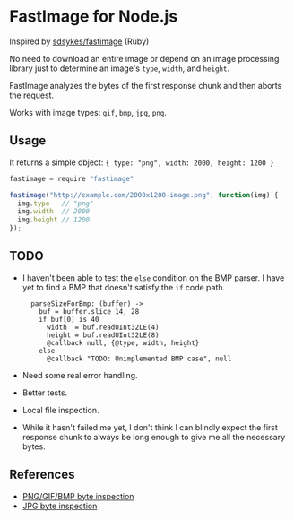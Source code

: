 # FastImage for Node.js

Inspired by [sdsykes/fastimage](https://github.com/sdsykes/fastimage) (Ruby)

No need to download an entire image or depend on an image processing library
just to determine an image's `type`, `width`, and `height`.

FastImage analyzes the bytes of the first response chunk and then aborts the
request.

Works with image types: `gif`, `bmp`, `jpg`, `png`.

## Usage

It returns a simple object: `{ type: "png", width: 2000, height: 1200 }`

~~~ javascript
fastimage = require "fastimage"

fastimage("http://example.com/2000x1200-image.png", function(img) {
  img.type   // "png"
  img.width  // 2000
  img.height // 1200
});
~~~

## TODO

* I haven't been able  to test the `else` condition on the BMP parser. I have
  yet to find a BMP that doesn't satisfy the `if` code path.

        parseSizeForBmp: (buffer) ->
          buf = buffer.slice 14, 28
          if buf[0] is 40
            width  = buf.readUInt32LE(4)
            height = buf.readUInt32LE(8)
            @callback null, {@type, width, height}
          else
            @callback "TODO: Unimplemented BMP case", null

* Need some real error handling.
* Better tests.
* Local file inspection.
* While it hasn't failed me yet, I don't think I can blindly expect the first
  response chunk to always be long enough to give me all the necessary bytes.

## References

* [PNG/GIF/BMP byte inspection](http://dzone.com/snippets/determine-image-size)
* [JPG byte inspection](http://pennysmalls.com/find-jpeg-dimensions-fast-in-pure-ruby-no-ima)
